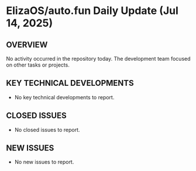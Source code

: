 # ElizaOS/auto.fun Daily Update (Jul 14, 2025)
## OVERVIEW 
No activity occurred in the repository today. The development team focused on other tasks or projects.

## KEY TECHNICAL DEVELOPMENTS

*   No key technical developments to report.

## CLOSED ISSUES

*   No closed issues to report.

## NEW ISSUES

*   No new issues to report.